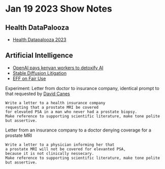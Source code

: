 Jan 19 2023 Show Notes
==========================

Health DataPalooza
---------

* [Health Datapalooza 2023](https://academyhealth.org/events/site/2023-health-datapalooza)



Artificial Intelligence
------------------
* [OpenAI pays kenyan workers to detoxify AI](https://time.com/6247678/openai-chatgpt-kenya-workers/)
* [Stable Diffusion Litigation](https://stablediffusionlitigation.com/)
* [EFF on Fair Use](https://www.eff.org/issues/bloggers/legal/liability/IP)


Experiment: 
Letter from doctor to insurance company, identical prompt to that requested by [David Canes](https://tillthecavalryarrive.substack.com/p/the-time-saving-magic-of-chat-gpt?utm_campaign=auto_share)

```
Write a letter to a health insurance company 
requesting that a prostate MRI be covered 
for elevated PSA in a man who never had a prostate biopsy. 
Make reference to supporting scientific literature, make tone polite but assertive. 
```

Letter from an insurance company to a doctor denying coverage for a prostate MRI
```
Write a letter to a physician informing her that 
a prostate MRI will not be covered for elevanted PSA, 
because it is not clinically nessecary. 
Make reference to supporting scientific literature, make tone polite but assertive.
```
